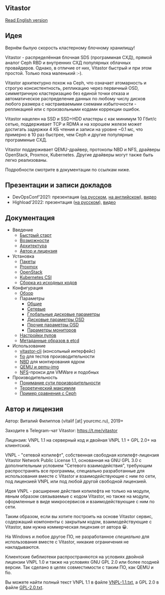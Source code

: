 ## Vitastor

[Read English version](README.md)

## Идея

Вернём былую скорость кластерному блочному хранилищу!

Vitastor - распределённая блочная SDS (программная СХД), прямой аналог Ceph RBD и
внутренних СХД популярных облачных провайдеров. Однако, в отличие от них, Vitastor
быстрый и при этом простой. Только пока маленький :-).

Vitastor архитектурно похож на Ceph, что означает атомарность и строгую консистентность,
репликацию через первичный OSD, симметричную кластеризацию без единой точки отказа
и автоматическое распределение данных по любому числу дисков любого размера с настраиваемыми схемами
избыточности - репликацией или с произвольными кодами коррекции ошибок.

Vitastor нацелен на SSD и SSD+HDD кластеры с как минимум 10 Гбит/с сетью, поддерживает
TCP и RDMA и на хорошем железе может достигать задержки 4 КБ чтения и записи на уровне ~0.1 мс,
что примерно в 10 раз быстрее, чем Ceph и другие популярные программные СХД.

Vitastor поддерживает QEMU-драйвер, протоколы NBD и NFS, драйверы OpenStack, Proxmox, Kubernetes.
Другие драйверы могут также быть легко реализованы.

Подробности смотрите в документации по ссылкам ниже.

## Презентации и записи докладов

- DevOpsConf'2021: презентация ([на русском](https://vitastor.io/presentation/devopsconf/devopsconf.html),
  [на английском](https://vitastor.io/presentation/devopsconf/devopsconf_en.html)),
  [видео](https://vitastor.io/presentation/devopsconf/talk.webm)
- Highload'2022: презентация ([на русском](https://vitastor.io/presentation/highload/highload.html)),
  [видео](https://vitastor.io/presentation/highload/talk.webm)

## Документация

- Введение
  - [Быстрый старт](docs/intro/quickstart.ru.md)
  - [Возможности](docs/intro/features.ru.md)
  - [Архитектура](docs/intro/architecture.ru.md)
  - [Автор и лицензия](docs/intro/author.ru.md)
- Установка
  - [Пакеты](docs/installation/packages.ru.md)
  - [Proxmox](docs/installation/proxmox.ru.md)
  - [OpenStack](docs/installation/openstack.ru.md)
  - [Kubernetes CSI](docs/installation/kubernetes.ru.md)
  - [Сборка из исходных кодов](docs/installation/source.ru.md)
- Конфигурация
  - [Обзор](docs/config.ru.md)
  - Параметры
    - [Общие](docs/config/common.ru.md)
    - [Сетевые](docs/config/network.ru.md)
    - [Глобальные дисковые параметры](docs/config/layout-cluster.ru.md)
    - [Дисковые параметры OSD](docs/config/layout-osd.ru.md)
    - [Прочие параметры OSD](docs/config/osd.ru.md)
    - [Параметры мониторов](docs/config/monitor.ru.md)
  - [Настройки пулов](docs/config/pool.ru.md)
  - [Метаданные образов в etcd](docs/config/inode.ru.md)
- Использование
  - [vitastor-cli](docs/usage/cli.ru.md) (консольный интерфейс)
  - [fio](docs/usage/fio.ru.md) для тестов производительности
  - [NBD](docs/usage/nbd.ru.md) для монтирования ядром
  - [QEMU и qemu-img](docs/usage/qemu.ru.md)
  - [NFS](docs/usage/nfs.ru.md)-прокси для VMWare и подобных
- Производительность
  - [Понимание сути производительности](docs/performance/understanding.ru.md)
  - [Теоретический максимум](docs/performance/theoretical.ru.md)
  - [Пример сравнения с Ceph](docs/performance/comparison1.ru.md)

## Автор и лицензия

Автор: Виталий Филиппов (vitalif [at] yourcmc.ru), 2019+

Заходите в Telegram-чат Vitastor: https://t.me/vitastor

Лицензия: VNPL 1.1 на серверный код и двойная VNPL 1.1 + GPL 2.0+ на клиентский.

VNPL - "сетевой копилефт", собственная свободная копилефт-лицензия
Vitastor Network Public License 1.1, основанная на GNU GPL 3.0 с дополнительным
условием "Сетевого взаимодействия", требующим распространять все программы,
специально разработанные для использования вместе с Vitastor и взаимодействующие
с ним по сети, под лицензией VNPL или под любой другой свободной лицензией.

Идея VNPL - расширение действия копилефта не только на модули, явным образом
связываемые с кодом Vitastor, но также на модули, оформленные в виде микросервисов
и взаимодействующие с ним по сети.

Таким образом, если вы хотите построить на основе Vitastor сервис, содержаший
компоненты с закрытым кодом, взаимодействующие с Vitastor, вам нужна коммерческая
лицензия от автора 😀.

На Windows и любое другое ПО, не разработанное *специально* для использования
вместе с Vitastor, никакие ограничения не накладываются.

Клиентские библиотеки распространяются на условиях двойной лицензии VNPL 1.0
и также на условиях GNU GPL 2.0 или более поздней версии. Так сделано в целях
совместимости с таким ПО, как QEMU и fio.

Вы можете найти полный текст VNPL 1.1 в файле [VNPL-1.1.txt](VNPL-1.1.txt),
а GPL 2.0 в файле [GPL-2.0.txt](GPL-2.0.txt).
